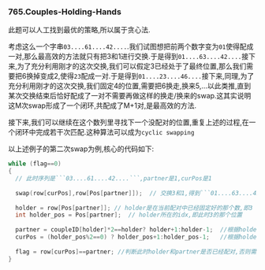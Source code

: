 ### 765.Couples-Holding-Hands

此题可以人工找到最优的策略,所以属于贪心法.

考虑这么一个字串```03....61....42....```.我们试图想把前两个数字变为```01```使得配成一对,那么最高效的方法就只有把3和1进行交换.于是得到```01....63....42....```接下来,为了充分利用刚才的这次交换,我们可以假定3已经处于了最终位置,那么我们需要把6换掉变成2,使得```23```配成一对.于是得到```01....23....46....```接下来,同理,为了充分利用刚才的这次交换,我们固定4的位置,需要把6换走,换来5,...以此类推,直到某次交换结束后恰好配成了一对不需要再做这样的换走/换来的swap.这其实说明这M次swap形成了一个闭环,共配成了M+1对,是最高效的方法.

接下来,我们可以继续在这个数列里寻找下一个没配对的位置,重复上述的过程,在一个闭环中完成若干次匹配.这种算法可以成为```cyclic swapping```

以上述例子的第二次swap为例,核心的代码如下:
```cpp
while (flag==0)
{
  // 此时序列是```03....61....42....```,partner是1,curPos是1
  
  swap(row[curPos],row[Pos[partner]]);  // 交换3和1,得到```01....63....42....```
  
  holder = row[Pos[partner]]; // holder是在当前配对中已经固定好的那个数,即3
  int holder_pos = Pos[partner];  // holder所在的idx,即此时3的那个位置
  
  partner = coupleID[holder]*2==holder? holder+1:holder-1;  //根据holder,确定它的partner,即2
  curPos = (holder_pos%2==0) ? holder_pos+1:holder_pos-1;   //根据holder_pos,确定下次需要交换的两个数的其中一个位置,即此时3前面的那个位置
  
  flag = row[curPos]==partner; //判断此时holder和partner是否已经配对,否则需要继续循环
}
```

